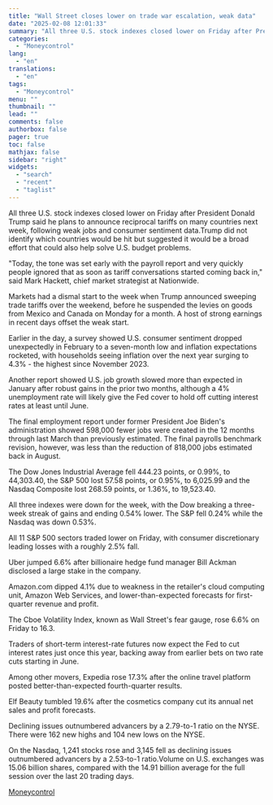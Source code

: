 ```yaml
---
title: "Wall Street closes lower on trade war escalation, weak data"
date: "2025-02-08 12:01:33"
summary: "All three U.S. stock indexes closed lower on Friday after President Donald Trump said he plans to announce reciprocal tariffs on many countries next week, following weak jobs and consumer sentiment data.Trump did not identify which countries would be hit but suggested it would be a broad effort that could..."
categories:
  - "Moneycontrol"
lang:
  - "en"
translations:
  - "en"
tags:
  - "Moneycontrol"
menu: ""
thumbnail: ""
lead: ""
comments: false
authorbox: false
pager: true
toc: false
mathjax: false
sidebar: "right"
widgets:
  - "search"
  - "recent"
  - "taglist"
---
```


All three U.S. stock indexes closed lower on Friday after President Donald Trump said he plans to announce reciprocal tariffs on many countries next week, following weak jobs and consumer sentiment data.Trump did not identify which countries would be hit but suggested it would be a broad effort that could also help solve U.S. budget problems.

"Today, the tone was set early with the payroll report and very quickly people ignored that as soon as tariff conversations started coming back in," said Mark Hackett, chief market strategist at Nationwide.

Markets had a dismal start to the week when Trump announced sweeping trade tariffs over the weekend, before he suspended the levies on goods from Mexico and Canada on Monday for a month. A host of strong earnings in recent days offset the weak start.

Earlier in the day, a survey showed U.S. consumer sentiment dropped unexpectedly in February to a seven-month low and inflation expectations rocketed, with households seeing inflation over the next year surging to 4.3% - the highest since November 2023.

Another report showed U.S. job growth slowed more than expected in January after robust gains in the prior two months, although a 4% unemployment rate will likely give the Fed cover to hold off cutting interest rates at least until June.

The final employment report under former President Joe Biden's administration showed 598,000 fewer jobs were created in the 12 months through last March than previously estimated. The final payrolls benchmark revision, however, was less than the reduction of 818,000 jobs estimated back in August.

The Dow Jones Industrial Average fell 444.23 points, or 0.99%, to 44,303.40, the S&P 500 lost 57.58 points, or 0.95%, to 6,025.99 and the Nasdaq Composite lost 268.59 points, or 1.36%, to 19,523.40.

All three indexes were down for the week, with the Dow breaking a three-week streak of gains and ending 0.54% lower. The S&P fell 0.24% while the Nasdaq was down 0.53%.

All 11 S&P 500 sectors traded lower on Friday, with consumer discretionary leading losses with a roughly 2.5% fall.

Uber jumped 6.6% after billionaire hedge fund manager Bill Ackman disclosed a large stake in the company.

Amazon.com dipped 4.1% due to weakness in the retailer's cloud computing unit, Amazon Web Services, and lower-than-expected forecasts for first-quarter revenue and profit.

The Cboe Volatility Index, known as Wall Street's fear gauge, rose 6.6% on Friday to 16.3.

Traders of short-term interest-rate futures now expect the Fed to cut interest rates just once this year, backing away from earlier bets on two rate cuts starting in June.

Among other movers, Expedia rose 17.3% after the online travel platform posted better-than-expected fourth-quarter results.

Elf Beauty tumbled 19.6% after the cosmetics company cut its annual net sales and profit forecasts.

Declining issues outnumbered advancers by a 2.79-to-1 ratio on the NYSE. There were 162 new highs and 104 new lows on the NYSE.

On the Nasdaq, 1,241 stocks rose and 3,145 fell as declining issues outnumbered advancers by a 2.53-to-1 ratio.Volume on U.S. exchanges was 15.06 billion shares, compared with the 14.91 billion average for the full session over the last 20 trading days.

[Moneycontrol](https://www.tradingview.com/news/moneycontrol:866ab3a68094b:0-wall-street-closes-lower-on-trade-war-escalation-weak-data/)
